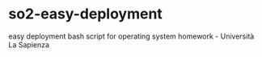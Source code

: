 # so2-easy-deployment
easy deployment bash script for operating system homework - Università La Sapienza
